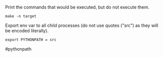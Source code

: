 
Print the commands that would be executed, but do not execute them.

```
make -n target
```

Export env var to all child processes (do not use quotes ("src") as they will be encoded literally).

```
export PYTHONPATH = src
```

<!-- Keywords -->
#pythonpath
<!-- /Keywords -->
